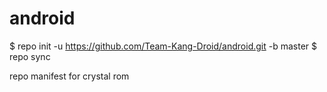android
=======
$ repo init -u https://github.com/Team-Kang-Droid/android.git -b master
$ repo sync 

repo manifest for crystal rom

